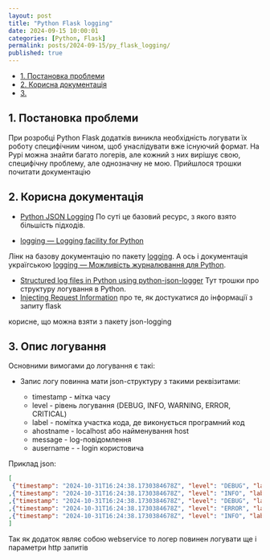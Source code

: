 ```yaml
---
layout: post
title: "Python Flask logging"
date: 2024-09-15 10:00:01
categories: [Python, Flask]
permalink: posts/2024-09-15/py_flask_logging/
published: true
---
```


<!-- TOC BEGIN -->
- [1. Постановка проблеми](#p1)
- [2. Корисна документація](#p2)
- [3. ](#p3)
<!-- TOC END -->

## <a name="p1">1. Постановка проблеми</a>

При розробці Python Flask додатків виникла необхідність логувати їх роботу специфічним чином, щоб  унаслідувати вже існуючий формат. 
На Pypi можна знайти багато логерів, але кожний з них вирішує свою, специфічну проблему, але однозначну не мою.
Прийшлося трошки почитати документацію 


## <a name="p2">2. Корисна документація</a>

- [Python JSON Logging](https://aminalaee.dev/posts/2022/python-json-logging/)
По суті це базовий ресурс, з якого взято більшість підходів.

- [logging — Logging facility for Python](https://docs.python.org/3/library/logging.html#logrecord-attributes)

Лінк на базову документацію по пакету [logging](https://pypi.org/project/logging/).
А ось і документація україгською [logging — Можливість журналювання для Python](https://docs.python.org/uk/3.9/library/logging.html).

- [Structured log files in Python using python-json-logger](http://web.archive.org/web/20201130054012/https://wtanaka.com/node/8201)
Тут трошки про структуру логування в  Python.
- [Injecting Request Information](https://flask.palletsprojects.com/en/2.3.x/logging/#injecting-request-information)
про те, як достукатися до інформації з запиту flask

корисне, що можна взяти з пакету json-logging

## <a name="p3">3. Опис логування</a>

Основними вимогами до логування є такі:

- Запис логу повинна мати json-структуру з такими реквізитами:

  - timestamp - мітка часу
  - level - рівень логування (DEBUG, INFO, WARNING, ERROR, CRITICAL)
  - label - помітка участка кода, де виконується програмний код
  - ahostname - localhost або найменування host
  - message - log-повідомлення
  - ausername - - login користовича

Приклад json:

```json
[
 {"timestamp": "2024-10-31T16:24:38.1730384678Z", "level": "DEBUG", "label": "sh_app.views", "ahostname": null, "message": "debug message", "ausername": null}
,{"timestamp": "2024-10-31T16:24:38.1730384678Z", "level": "INFO", "label": "sh_app.views", "ahostname": null, "message": "INFO ...... ......MESSAGE", "ausername": null}
,{"timestamp": "2024-10-31T16:24:38.1730384678Z", "level": "DEBUG", "label": "sh_app.views", "ahostname": null, "message": "START TEST ERROR", "ausername": null}
,{"timestamp": "2024-10-31T16:24:38.1730384678Z", "level": "ERROR", "label": "sh_app.views", "ahostname": null, "message": "division by zero", "ausername": null, "stack_info": "/home/psh/psh_dev/github-io/github-io/tz-000026-flask-json-logging/FlaskLoggingJson/tz-000001-init/FlaskLoggingJson/sh_app/views.py", "filename": "views.py", "lineno": 103, "module": "views"}
,{"timestamp": "2024-10-31T16:24:38.1730384678Z", "level": "INFO", "label": "http_api", "ahostname": null, "message": "INFO ...... ......MESSAGE", "ausername": null, "http_api": {"label": "lblblblblbl"}}
]
```

Так як додаток являє собою webservice  то логер повинен логувати ще і параметри http запитів









